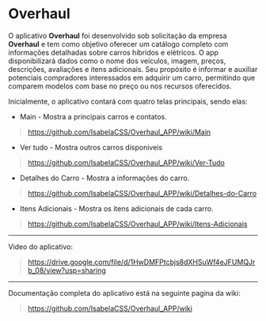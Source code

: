 # Overhaul

O aplicativo **Overhaul** foi desenvolvido sob solicitação da empresa **Overhaul** e tem como objetivo oferecer um catálogo completo com informações detalhadas sobre carros híbridos e elétricos. O app disponibilizará dados como o nome dos veículos, imagem, preços, descrições, avaliações e itens adicionais. Seu propósito é informar e auxiliar potenciais compradores interessados em adquirir um carro, permitindo que comparem modelos com base no preço ou nos recursos oferecidos.

Inicialmente, o aplicativo contará com quatro telas principais, sendo elas:  
- Main - Mostra a principais carros e contatos.
> https://github.com/IsabelaCSS/Overhaul_APP/wiki/Main

- Ver tudo - Mostra outros carros disponiveis
> https://github.com/IsabelaCSS/Overhaul_APP/wiki/Ver-Tudo

- Detalhes do Carro - Mostra a informações do carro.
> https://github.com/IsabelaCSS/Overhaul_APP/wiki/Detalhes-do-Carro

- Itens Adicionais - Mostra os itens adicionais de cada carro.
> https://github.com/IsabelaCSS/Overhaul_APP/wiki/Itens-Adicionais

***
Video do aplicativo: 
> https://drive.google.com/file/d/1HwDMFPtcbjs8dXHSuWf4eJFUMQJrb_08/view?usp=sharing

***
Documentação completa do aplicativo está na seguinte pagina da wiki:
> https://github.com/IsabelaCSS/Overhaul_APP/wiki
